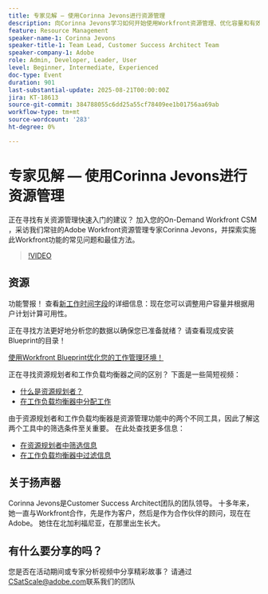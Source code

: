 ```yaml
---
title: 专家见解 — 使用Corinna Jevons进行资源管理
description: 向Corinna Jevons学习如何开始使用Workfront资源管理、优化容量和有效平衡工作负载。
feature: Resource Management
speaker-name-1: Corinna Jevons
speaker-title-1: Team Lead, Customer Success Architect Team
speaker-company-1: Adobe
role: Admin, Developer, Leader, User
level: Beginner, Intermediate, Experienced
doc-type: Event
duration: 901
last-substantial-update: 2025-08-21T00:00:00Z
jira: KT-18613
source-git-commit: 384788055c6dd25a55cf78409ee1b01756aa69ab
workflow-type: tm+mt
source-wordcount: '283'
ht-degree: 0%

---
```



# 专家见解 — 使用Corinna Jevons进行资源管理

正在寻找有关资源管理快速入门的建议？ 加入您的On-Demand Workfront CSM ，采访我们常驻的Adobe Workfront资源管理专家Corinna Jevons，并探索实施此Workfront功能的常见问题和最佳方法。

>[!VIDEO](https://video.tv.adobe.com/v/3469913/?learn=on&enablevpops&captions=chi_hans)

## 资源

功能警报！  查看[新工作时间字段](https://experienceleaguecommunities.adobe.com/t5/workfront-discussions/the-new-work-time-field-now-you-can-adjust-user-capacity-and/m-p/582855#M519)的详细信息：现在您可以调整用户容量并根据用户计划计算可用性。

正在寻找方法更好地分析您的数据以确保您已准备就绪？ 请查看现成安装Blueprint的目录！

[使用Workfront Blueprint优化您的工作管理环境！](https://experienceleaguecommunities.adobe.com/t5/workfront-blogs/use-workfront-blueprints-to-optimize-your-work-management/ba-p/547147)

正在寻找资源规划者和工作负载均衡器之间的区别？ 下面是一些简短视频：

* [什么是资源规划者？](https://experienceleague.adobe.com/docs/workfront-learn/tutorials-workfront/manage-resources/resource-planning/what-is-the-resource-planner.html?lang=zh-Hans)
* [在工作负载均衡器中分配工作](https://experienceleague.adobe.com/docs/workfront-learn/tutorials-workfront/manage-resources/workload-balancer/assign-work-in-the-workload-balancer.html?lang=zh-Hans)

由于资源规划者和工作负载均衡器是资源管理功能中的两个不同工具，因此了解这两个工具中的筛选条件至关重要。 在此处查找更多信息：

* [在资源规划者中筛选信息](https://experienceleague.adobe.com/docs/workfront/using/manage-resources/resource-planning-in-adobe-workfront/filter-resource-planner.html?lang=zh-Hans)
* [在工作负载均衡器中过滤信息](https://experienceleague.adobe.com/docs/workfront/using/manage-resources/the-workload-balancer/filter-information-workload-balancer.html?lang=zh-Hans)

## 关于扬声器

Corinna Jevons是Customer Success Architect团队的团队领导。  十多年来，她一直与Workfront合作，先是作为客户，然后是作为合作伙伴的顾问，现在在Adobe。  她住在北加利福尼亚，在那里出生长大。

## 有什么要分享的吗？

您是否在活动期间或专家分析视频中分享精彩故事？ 请通过[CSatScale@adobe.com](mailto:CSatScale@adobe.com)联系我们的团队